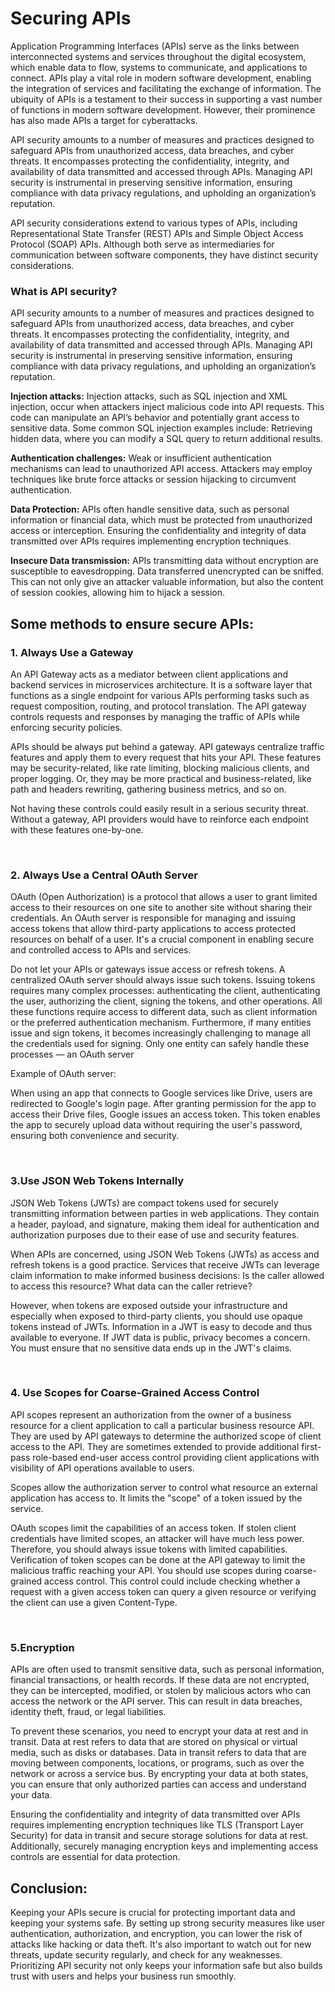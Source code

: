 # **Securing APIs**

Application Programming Interfaces (APIs) serve as the links between interconnected systems and services throughout the digital ecosystem, which enable data to flow, systems to communicate, and applications to connect. APIs play a vital role in modern software development, enabling the integration of services and facilitating the exchange of information. The ubiquity of APIs is a testament to their success in supporting a vast number of functions in modern software development. However, their prominence has also made APIs a target for cyberattacks.

API security amounts to a number of measures and practices designed to safeguard APIs from unauthorized access, data breaches, and cyber threats. It encompasses protecting the confidentiality, integrity, and availability of data transmitted and accessed through APIs. Managing API security is instrumental in preserving sensitive information, ensuring compliance with data privacy regulations, and upholding an organization’s reputation.

API security considerations extend to various types of APIs, including Representational State Transfer (REST) APIs and Simple Object Access Protocol (SOAP) APIs. Although both serve as intermediaries for communication between software components, they have distinct security considerations.

### **What is API security?**

API security amounts to a number of measures and practices designed to safeguard APIs from unauthorized access, data breaches, and cyber threats. It encompasses protecting the confidentiality, integrity, and availability of data transmitted and accessed through APIs. Managing API security is instrumental in preserving sensitive information, ensuring compliance with data privacy regulations, and upholding an organization’s reputation.

 **Injection attacks:**
Injection attacks, such as SQL injection and XML injection, occur when attackers inject malicious code into API requests. This code can manipulate an API’s behavior and potentially grant access to sensitive data. Some common SQL injection examples include: Retrieving hidden data, where you can modify a SQL query to return additional results.

**Authentication challenges:**
Weak or insufficient authentication mechanisms can lead to unauthorized API access. Attackers may employ techniques like brute force attacks or session hijacking to circumvent authentication.

**Data Protection:**
APIs often handle sensitive data, such as personal information or financial data, which must be protected from unauthorized access or interception. Ensuring the confidentiality and integrity of data transmitted over APIs requires implementing encryption techniques.

 **Insecure Data transmission:**
APIs transmitting data without encryption are susceptible to eavesdropping. Data transferred unencrypted can be sniffed. This can not only give an attacker valuable information, but also the content of session cookies, allowing him to hijack a session.

## **Some methods to ensure secure APIs:**

### **1\. Always Use a Gateway**

An API Gateway acts as a mediator between client applications and backend services in microservices architecture. It is a software layer that functions as a single endpoint for various APIs performing tasks such as request composition, routing, and protocol translation. The API gateway controls requests and responses by managing the traffic of APIs while enforcing security policies.

APIs should be always put behind a gateway. API gateways centralize traffic features and apply them to every request that hits your API. These features may be security-related, like rate limiting, blocking malicious clients, and proper logging. Or, they may be more practical and business-related, like path and headers rewriting, gathering business metrics, and so on.

Not having these controls could easily result in a serious security threat. Without a gateway, API providers would have to reinforce each endpoint with these features one-by-one.

<br>

### **2\. Always Use a Central OAuth Server**


OAuth (Open Authorization) is a protocol that allows a user to grant limited access to their resources on one site to another site without sharing their credentials. An OAuth server is responsible for managing and issuing access tokens that allow third-party applications to access protected resources on behalf of a user. It's a crucial component in enabling secure and controlled access to APIs and services.

Do not let your APIs or gateways issue access or refresh tokens. A centralized OAuth server should always issue such tokens. Issuing tokens requires many complex processes: authenticating the client, authenticating the user, authorizing the client, signing the tokens, and other operations. All these functions require access to different data, such as client information or the preferred authentication mechanism. Furthermore, if many entities issue and sign tokens, it becomes increasingly challenging to manage all the credentials used for signing. Only one entity can safely handle these processes — an OAuth server

Example of OAuth server:

When using an app that connects to Google services like Drive, users are redirected to Google's login page. After granting permission for the app to access their Drive files, Google issues an access token. This token enables the app to securely upload data without requiring the user's password, ensuring both convenience and security.

<br>

### **3.Use JSON Web Tokens Internally**

JSON Web Tokens (JWTs) are compact tokens used for securely transmitting information between parties in web applications. They contain a header, payload, and signature, making them ideal for authentication and authorization purposes due to their ease of use and security features.

When APIs are concerned, using JSON Web Tokens (JWTs) as access and refresh tokens is a good practice. Services that receive JWTs can leverage claim information to make informed business decisions: Is the caller allowed to access this resource? What data can the caller retrieve?

However, when tokens are exposed outside your infrastructure and especially when exposed to third-party clients, you should use opaque tokens instead of JWTs. Information in a JWT is easy to decode and thus available to everyone. If JWT data is public, privacy becomes a concern. You must ensure that no sensitive data ends up in the JWT's claims.

<br>

### **4\. Use Scopes for Coarse-Grained Access Control**

API scopes represent an authorization from the owner of a business resource for a client application to call a particular business resource API. They are used by API gateways to determine the authorized scope of client access to the API. They are sometimes extended to provide additional first-pass role-based end-user access control providing client applications with visibility of API operations available to users.

Scopes allow the authorization server to control what resource an external application has access to. It limits the "scope" of a token issued by the service.

OAuth scopes limit the capabilities of an access token. If stolen client credentials have limited scopes, an attacker will have much less power. Therefore, you should always issue tokens with limited capabilities. Verification of token scopes can be done at the API gateway to limit the malicious traffic reaching your API. You should use scopes during coarse-grained access control. This control could include checking whether a request with a given access token can query a given resource or verifying the client can use a given Content-Type.

<br>

### **5.Encryption**

APIs are often used to transmit sensitive data, such as personal information, financial transactions, or health records. If these data are not encrypted, they can be intercepted, modified, or stolen by malicious actors who can access the network or the API server. This can result in data breaches, identity theft, fraud, or legal liabilities.

To prevent these scenarios, you need to encrypt your data at rest and in transit. Data at rest refers to data that are stored on physical or virtual media, such as disks or databases. Data in transit refers to data that are moving between components, locations, or programs, such as over the network or across a service bus. By encrypting your data at both states, you can ensure that only authorized parties can access and understand your data.

Ensuring the confidentiality and integrity of data transmitted over APIs requires implementing encryption techniques like TLS (Transport Layer Security) for data in transit and secure storage solutions for data at rest. Additionally, securely managing encryption keys and implementing access controls are essential for data protection.

## **Conclusion:**

Keeping your APIs secure is crucial for protecting important data and keeping your systems safe. By setting up strong security measures like user authentication, authorization, and encryption, you can lower the risk of attacks like hacking or data theft. It's also important to watch out for new threats, update security regularly, and check for any weaknesses. Prioritizing API security not only keeps your information safe but also builds trust with users and helps your business run smoothly.